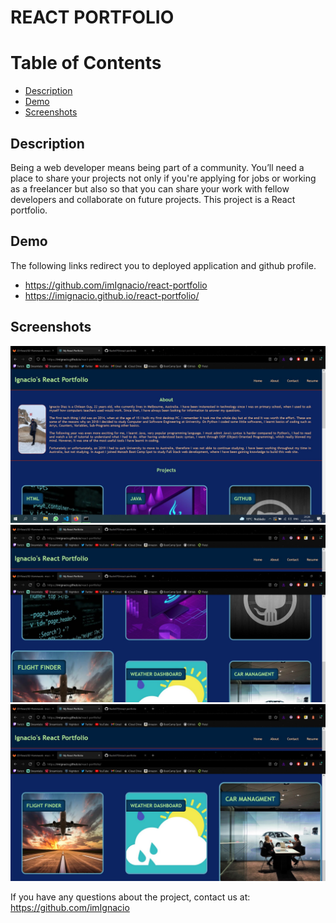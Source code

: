 # REACT PORTFOLIO

# Table of Contents

- [Description](#Description)
- [Demo](#Demo)
- [Screenshots](#Screenshots)

## Description

Being a web developer means being part of a community. You’ll need a place to share your projects not only if you're applying for jobs or working as a freelancer but also so that you can share your work with fellow developers and collaborate on future projects. This project is a React portfolio.

## Demo

The following links redirect you to deployed application and github profile.

- https://github.com/imIgnacio/react-portfolio
- https://imignacio.github.io/react-portfolio/


## Screenshots

![Image](./public/screenshots/screenshot1.jpg)
![Image](./public/screenshots/screenshot2.jpg)
![Image](./public/screenshots/screenshot3.jpg)

If you have any questions about the project, contact us at: https://github.com/imIgnacio
